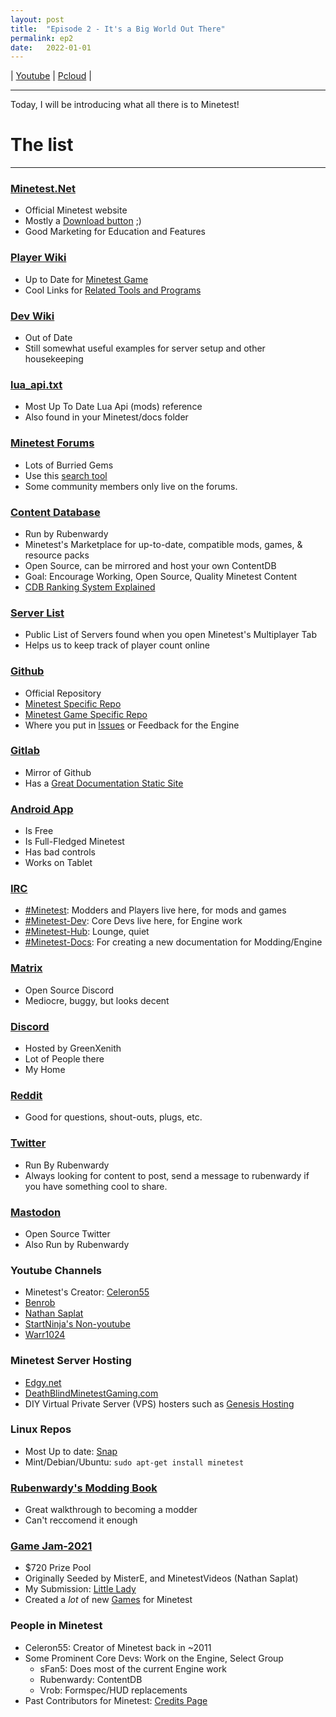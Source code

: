 ```yaml
---
layout: post
title:  "Episode 2 - It's a Big World Out There"
permalink: ep2
date:   2022-01-01
---
```


| [Youtube](https://www.youtube.com/watch?v=boGcB4H5-WA) | [Pcloud](https://u.pcloud.link/publink/show?code=XZQYoaXZ1VLNWFBUtDRIpg7GOdaj3JHT2Hyy) |

________

Today, I will be introducing what all there is to Minetest!

# The list
_____________________________

### [Minetest.Net](https://www.minetest.net/)
- Official Minetest website
- Mostly a [Download button](https://www.minetest.net/downloads/) ;)
- Good Marketing for Education and Features

### [Player Wiki](https://wiki.minetest.net/Main_Page)
- Up to Date for [Minetest Game](https://github.com/minetest/minetest_game)
- Cool Links for [Related Tools and Programs](https://dev.minetest.net/Development_Tools)

### [Dev Wiki](https://dev.minetest.net/Main_Page)
- Out of Date
- Still somewhat useful examples for server setup and other housekeeping

### [lua_api.txt](https://github.com/minetest/minetest/blob/master/doc/lua_api.txt)
- Most Up To Date Lua Api (mods) reference
- Also found in your Minetest/docs folder

### [Minetest Forums](https://forum.minetest.net/)
- Lots of Burried Gems
- Use this [search tool](https://krock-works.uk.to/minetest/modSearch.php)
- Some community members only live on the forums.

### [Content Database](https://content.minetest.net/)
- Run by Rubenwardy
- Minetest's Marketplace for up-to-date, compatible mods, games, & resource packs
- Open Source, can be mirrored and host your own ContentDB
- Goal: Encourage Working, Open Source, Quality Minetest Content
- [CDB Ranking System Explained](https://content.minetest.net/help/top_packages/)

### [Server List](https://www.minetest.net/servers/)
- Public List of Servers found when you open Minetest's Multiplayer Tab
- Helps us to keep track of player count online

### [Github](https://github.com/minetest)
- Official Repository
- [Minetest Specific Repo](https://github.com/minetest/minetest/)
- [Minetest Game Specific Repo](https://github.com/minetest/minetest_game)
- Where you put in [Issues](https://github.com/minetest/minetest/issues) or Feedback for the Engine

### [Gitlab](https://gitlab.com/minetest)
- Mirror of Github
- Has a [Great Documentation Static Site](https://minetest.gitlab.io/minetest/)

### [Android App](https://play.google.com/store/apps/details?id=net.minetest.minetest&hl=en_US&gl=US)
- Is Free
- Is Full-Fledged Minetest
- Has bad controls
- Works on Tablet

### [IRC](https://wiki.minetest.net/IRC)
- [#Minetest](https://web.libera.chat/#minetest): Modders and Players live here, for mods and games
- [#Minetest-Dev](https://web.libera.chat/#minetest-dev): Core Devs live here, for Engine work
- [#Minetest-Hub](https://web.libera.chat/#minetest-hub): Lounge, quiet
- [#Minetest-Docs](https://web.libera.chat/#minetest-docs): For creating a new documentation for Modding/Engine

### [Matrix](https://matrix.to/#/+minetest:tchncs.de)
- Open Source Discord
- Mediocre, buggy, but looks decent

### [Discord](https://discord.gg/minetest)
- Hosted by GreenXenith
- Lot of People there
- My Home

### [Reddit](https://reddit.com/r/minetest/)
- Good for questions, shout-outs, plugs, etc. 

### [Twitter](https://twitter.com/MinetestProject)
- Run By Rubenwardy
- Always looking for content to post, send a message to rubenwardy if you have something cool to share.

### [Mastodon](https://fosstodon.org/@Minetest)
- Open Source Twitter
- Also Run by Rubenwardy

### Youtube Channels
- Minetest's Creator: [Celeron55](https://www.youtube.com/channel/UCs_yfQOxLRDy_rsSQx3P8PA)
- [Benrob](https://www.youtube.com/channel/UCPk4KLnvUNb2SJQKBu0t6_w)
- [Nathan Saplat](https://www.youtube.com/c/NathanSalapat)
- [StartNinja's Non-youtube](https://rumble.com/user/AlfaroGaming)
- [Warr1024](https://www.youtube.com/channel/UC9oW0Q2EAtk-VkloQO-bwHQ)

### Minetest Server Hosting
- [Edgy.net](https://edgy1.net/)
- [DeathBlindMinetestGaming.com](https://deafblindminetestgaming.com/)
- DIY Virtual Private Server (VPS) hosters such as [Genesis Hosting](https://genesishosting.com/)

### Linux Repos
- Most Up to date: [Snap](https://snapcraft.io/minetest)
- Mint/Debian/Ubuntu: `sudo apt-get install minetest`

### [Rubenwardy's Modding Book](https://rubenwardy.com/minetest_modding_book/en/index.html)
- Great walkthrough to becoming a modder
- Can't reccomend it enough

### [Game Jam-2021](https://forum.minetest.net/viewtopic.php?t=27512)
- $720 Prize Pool
- Originally Seeded by MisterE, and MinetestVideos (Nathan Saplat)
- My Submission: [Little Lady](https://content.minetest.net/packages/Just_Visiting/littlelady/)
- Created a *lot* of new [Games](https://content.minetest.net/packages/?type=game) for Minetest

### People in Minetest
- Celeron55: Creator of Minetest back in ~2011
- Some Prominent Core Devs: Work on the Engine, Select Group
    - sFan5: Does most of the current Engine work
    - Rubenwardy: ContentDB
    - Vrob: Formspec/HUD replacements
- Past Contributors for Minetest: [Credits Page](https://www.minetest.net/credits/)

